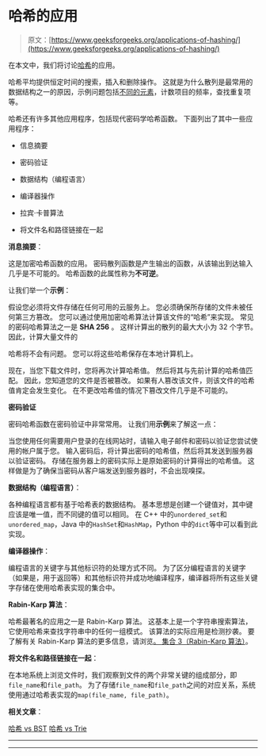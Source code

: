 # 哈希的应用

> 原文：[https://www.geeksforgeeks.org/applications-of-hashing/](https://www.geeksforgeeks.org/applications-of-hashing/)

在本文中，我们将讨论[哈希](https://www.geeksforgeeks.org/hashing-set-1-introduction/)的应用。

哈希平均提供恒定时间的搜索，插入和删除操作。 这就是为什么散列是最常用的数据结构之一的原因，示例问题包括[不同的元素](https://www.geeksforgeeks.org/print-distinct-elements-given-integer-array/)，计数项目的频率，查找重复项等。

哈希还有许多其他应用程序，包括现代密码学哈希函数。 下面列出了其中一些应用程序：

*   信息摘要

*   密码验证

*   数据结构（编程语言）

*   编译器操作

*   拉宾·卡普算法

*   将文件名和路径链接在一起

**消息摘要**：

这是加密哈希函数的应用。 密码散列函数是产生输出的函数，从该输出到达输入几乎是不可能的。 哈希函数的此属性称为**不可逆**。

让我们举一个**示例**：

假设您必须将文件存储在任何可用的云服务上。 您必须确保所存储的文件未被任何第三方篡改。 您可以通过使用加密哈希算法计算该文件的“哈希”来实现。 常见的密码哈希算法之一是 **SHA 256** 。 这样计算出的散列的最大大小为 32 个字节。 因此，计算大量文件的

哈希将不会有问题。 您可以将这些哈希保存在本地计算机上。

现在，当您下载文件时，您将再次计算哈希值。 然后将其与先前计算的哈希值匹配。 因此，您知道您的文件是否被篡改。 如果有人篡改该文件，则该文件的哈希值肯定会发生变化。 在不更改哈希值的情况下篡改文件几乎是不可能的。

**密码验证**

密码哈希函数在密码验证中非常常用。 让我们用**示例**来了解这一点：

当您使用任何需要用户登录的在线网站时，请输入电子邮件和密码以验证您尝试使用的帐户属于您。 输入密码后，将计算出密码的哈希值，然后将其发送到服务器以验证密码。 存储在服务器上的密码实际上是原始密码的计算得出的哈希值。 这样做是为了确保当密码从客户端发送到服务器时，不会出现嗅探。

**数据结构（编程语言）**：

各种编程语言都有基于哈希表的数据结构。 基本思想是创建一个键值对，其中键应该是唯一值，而不同键的值可以相同。 在 C++ 中的`unordered_set`和`unordered_map`，Java 中的`HashSet`和`HashMap`，Python 中的`dict`等中可以看到此实现。

**编译器操作**：

编程语言的关键字与其他标识符的处理方式不同。 为了区分编程语言的关键字（如果是，用于返回等）和其他标识符并成功地编译程序，编译器将所有这些关键字存储在使用哈希表实现的集合中。

**Rabin-Karp 算法**：

哈希最著名的应用之一是 Rabin-Karp 算法。 这基本上是一个字符串搜索算法，它使用哈希来查找字符串中的任何一组模式。 该算法的实际应用是检测抄袭。 要了解有关 Rabin-Karp 算法的更多信息，请浏览[。 集合 3（Rabin-Karp 算法）](https://www.geeksforgeeks.org/searching-for-patterns-set-3-rabin-karp-algorithm/)。

**将文件名和路径链接在一起**：

在本地系统上浏览文件时，我们观察到文件的两个非常关键的组成部分，即`file_name`和`file_path`。 为了存储`file_name`和`file_path`之间的对应关系，系统使用通过哈希表实现的`map(file_name, file_path)`。

**相关文章**：

 [哈希 vs BST](https://www.geeksforgeeks.org/advantages-of-bst-over-hash-table/) [哈希 vs Trie](https://www.geeksforgeeks.org/advantages-trie-data-structure/)



* * *

* * *



